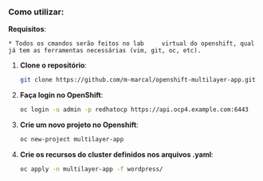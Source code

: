 ### Como utilizar:

**Requisitos**: 

    * Todos os cmandos serão feitos no lab     virtual do openshift, qual já tem as ferramentas necessárias (vim, git, oc, etc).

1. **Clone o repositório**: 

     ```bash
    git clone https://github.com/m-marcal/openshift-multilayer-app.git
    ```
2. **Faça login no OpenShift**: 

     ```bash
    oc login -u admin -p redhatocp https://api.ocp4.example.com:6443
    ```
3. **Crie um novo projeto no Openshift**: 

     ```bash
    oc new-project multilayer-app
    ```
4. **Crie os recursos do cluster definidos nos arquivos .yaml**: 

     ```bash
    oc apply -n multilayer-app -f wordpress/
    ```








